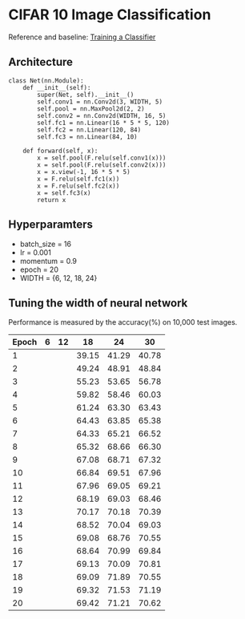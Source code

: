 # CIFAR 10 Image Classification
Reference and baseline: [Training a Classifier](http://pytorch.org/tutorials/beginner/blitz/cifar10_tutorial.html)

## Architecture

    class Net(nn.Module):
        def __init__(self):
            super(Net, self).__init__()
            self.conv1 = nn.Conv2d(3, WIDTH, 5)
            self.pool = nn.MaxPool2d(2, 2)
            self.conv2 = nn.Conv2d(WIDTH, 16, 5)
            self.fc1 = nn.Linear(16 * 5 * 5, 120)
            self.fc2 = nn.Linear(120, 84)
            self.fc3 = nn.Linear(84, 10)

        def forward(self, x):
            x = self.pool(F.relu(self.conv1(x)))
            x = self.pool(F.relu(self.conv2(x)))
            x = x.view(-1, 16 * 5 * 5)
            x = F.relu(self.fc1(x))
            x = F.relu(self.fc2(x))
            x = self.fc3(x)
            return x

## Hyperparamters

* batch_size = 16
* lr = 0.001
* momentum = 0.9
* epoch = 20
* WIDTH = {6, 12, 18, 24}


## Tuning the width of neural network

Performance is measured by the accuracy(%) on 10,000 test images.

| Epoch | 6 | 12 | 18 | 24 | 30 |
|---|---|---|---|---|---|
|1|||39.15|41.29|40.78|
|2|||49.24|48.91|48.84|
|3|||55.23|53.65|56.78|
|4|||59.82|58.46|60.03|
|5|||61.24|63.30|63.43|
|6|||64.43|63.85|65.38|
|7|||64.33|65.21|66.52|
|8|||65.32|68.66|66.30|
|9|||67.08|68.71|67.32|
|10|||66.84|69.51|67.96|
|11|||67.96|69.05|69.21|
|12|||68.19|69.03|68.46|
|13|||70.17|70.18|70.39|
|14|||68.52|70.04|69.03|
|15|||69.08|68.76|70.55|
|16|||68.64|70.99|69.84|
|17|||69.13|70.09|70.81|
|18|||69.09|71.89|70.55|
|19|||69.32|71.53|71.19|
|20|||69.42|71.21|70.62|
